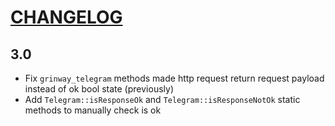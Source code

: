 [CHANGELOG](https://symfony.com/doc/current/contributing/code/conventions.html#writing-a-changelog-entry)
=========

3.0
---

 * Fix `grinway_telegram` methods made http request return request payload instead of ok bool state (previously)
 * Add `Telegram::isResponseOk` and `Telegram::isResponseNotOk` static methods to manually check is ok